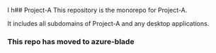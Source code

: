 I h## Project-A
This repository is the monorepo for Project-A.

It includes all subdomains of Project-A and any desktop applications.

### This repo has moved to azure-blade
